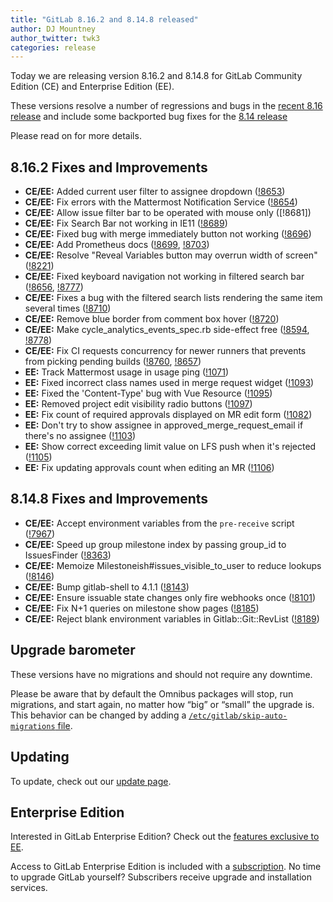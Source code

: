 ```yaml
---
title: "GitLab 8.16.2 and 8.14.8 released"
author: DJ Mountney
author_twitter: twk3
categories: release
---
```


Today we are releasing version 8.16.2 and 8.14.8 for GitLab Community Edition (CE) and
Enterprise Edition (EE).

These versions resolve a number of regressions and bugs in the [recent 8.16
release](/2017/01/22/gitlab-8-16-released) and include some backported bug fixes
for the [8.14 release](/2016/11/22/gitlab-8-14-released)

Please read on for more details.

<!-- more -->

## 8.16.2 Fixes and Improvements

- **CE/EE:** Added current user filter to assignee dropdown ([!8653])
- **CE/EE:** Fix errors with the Mattermost Notification Service ([!8654])
- **CE/EE:** Allow issue filter bar to be operated with mouse only ([!8681])
- **CE/EE:** Fix Search Bar not working in IE11 ([!8689])
- **CE/EE:** Fixed bug with merge immediately button not working ([!8696])
- **CE/EE:** Add Prometheus docs ([!8699], [!8703])
- **CE/EE:** Resolve "Reveal Variables button may overrun width of screen" ([!8221])
- **CE/EE:** Fixed keyboard navigation not working in filtered search bar ([!8656], [!8777])
- **CE/EE:** Fixes a bug with the filtered search lists rendering the same item several times ([!8710])
- **CE/EE:** Remove blue border from comment box hover ([!8720])
- **CE/EE:** Make cycle_analytics_events_spec.rb side-effect free ([!8594], [!8778])
- **CE/EE:** Fix CI requests concurrency for newer runners that prevents from picking pending builds ([!8760], [!8657])
- **EE:** Track Mattermost usage in usage ping ([!1071])
- **EE:** Fixed incorrect class names used in merge request widget ([!1093])
- **EE:** Fixed the 'Content-Type' bug with Vue Resource ([!1095])
- **EE:** Removed project edit visibility radio buttons ([!1097])
- **EE:** Fix count of required approvals displayed on MR edit form ([!1082])
- **EE:** Don't try to show assignee in approved_merge_request_email if there's no assignee ([!1103])
- **EE:** Show correct exceeding limit value on LFS push when it's rejected ([!1105])
- **EE:** Fix updating approvals count when editing an MR ([!1106])

[!8653]: https://gitlab.com/gitlab-org/gitlab-ce/merge_requests/8653
[!8654]: https://gitlab.com/gitlab-org/gitlab-ce/merge_requests/8654
[!8654]: https://gitlab.com/gitlab-org/gitlab-ce/merge_requests/8681
[!8689]: https://gitlab.com/gitlab-org/gitlab-ce/merge_requests/8689
[!8696]: https://gitlab.com/gitlab-org/gitlab-ce/merge_requests/8696
[!8699]: https://gitlab.com/gitlab-org/gitlab-ce/merge_requests/8699
[!8703]: https://gitlab.com/gitlab-org/gitlab-ce/merge_requests/8703
[!8221]: https://gitlab.com/gitlab-org/gitlab-ce/merge_requests/8221
[!8656]: https://gitlab.com/gitlab-org/gitlab-ce/merge_requests/8656
[!8710]: https://gitlab.com/gitlab-org/gitlab-ce/merge_requests/8710
[!8720]: https://gitlab.com/gitlab-org/gitlab-ce/merge_requests/8720
[!8594]: https://gitlab.com/gitlab-org/gitlab-ce/merge_requests/8594
[!8777]: https://gitlab.com/gitlab-org/gitlab-ce/merge_requests/8777
[!8778]: https://gitlab.com/gitlab-org/gitlab-ce/merge_requests/8778
[!8657]: https://gitlab.com/gitlab-org/gitlab-ce/merge_requests/8657
[!8760]: https://gitlab.com/gitlab-org/gitlab-ce/merge_requests/8760
[!1071]: https://gitlab.com/gitlab-org/gitlab-ee/merge_requests/1071
[!1093]: https://gitlab.com/gitlab-org/gitlab-ee/merge_requests/1093
[!1095]: https://gitlab.com/gitlab-org/gitlab-ee/merge_requests/1095
[!1097]: https://gitlab.com/gitlab-org/gitlab-ee/merge_requests/1097
[!1082]: https://gitlab.com/gitlab-org/gitlab-ee/merge_requests/1082
[!1103]: https://gitlab.com/gitlab-org/gitlab-ee/merge_requests/1103
[!1105]: https://gitlab.com/gitlab-org/gitlab-ee/merge_requests/1105
[!1106]: https://gitlab.com/gitlab-org/gitlab-ee/merge_requests/1106

## 8.14.8 Fixes and Improvements

- **CE/EE:** Accept environment variables from the `pre-receive` script ([!7967])
- **CE/EE:** Speed up group milestone index by passing group_id to IssuesFinder ([!8363])
- **CE/EE:** Memoize Milestoneish#issues_visible_to_user to reduce lookups ([!8146])
- **CE/EE:** Bump gitlab-shell to 4.1.1 ([!8143])
- **CE/EE:** Ensure issuable state changes only fire webhooks once ([!8101])
- **CE/EE:** Fix N+1 queries on milestone show pages ([!8185])
- **CE/EE:** Reject blank environment variables in Gitlab::Git::RevList ([!8189])

[!7967]: https://gitlab.com/gitlab-org/gitlab-ce/merge_requests/7967
[!8363]: https://gitlab.com/gitlab-org/gitlab-ce/merge_requests/8363
[!8146]: https://gitlab.com/gitlab-org/gitlab-ce/merge_requests/8146
[!8143]: https://gitlab.com/gitlab-org/gitlab-ce/merge_requests/8143
[!8101]: https://gitlab.com/gitlab-org/gitlab-ce/merge_requests/8101
[!8185]: https://gitlab.com/gitlab-org/gitlab-ce/merge_requests/8185
[!8189]: https://gitlab.com/gitlab-org/gitlab-ce/merge_requests/8189

## Upgrade barometer

These versions have no migrations and should not require any downtime.

Please be aware that by default the Omnibus packages will stop, run migrations,
and start again, no matter how “big” or “small” the upgrade is. This behavior
can be changed by adding a [`/etc/gitlab/skip-auto-migrations`
file](http://doc.gitlab.com/omnibus/update/README.html).

## Updating

To update, check out our [update page](https://about.gitlab.com/update/).

## Enterprise Edition

Interested in GitLab Enterprise Edition? Check out the [features exclusive to
EE](https://about.gitlab.com/features/#enterprise).

Access to GitLab Enterprise Edition is included with a [subscription](https://about.gitlab.com/pricing/).
No time to upgrade GitLab yourself? Subscribers receive upgrade and installation
services.
